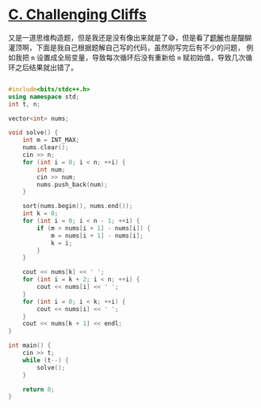 # [C. Challenging Cliffs](https://codeforces.com/problemset/problem/1537/C)

又是一道思维构造题，但是我还是没有像出来就是了😅，但是看了[题解](https://www.luogu.com.cn/article/ykk8cxjn)也是醍醐灌顶啊，下面是我自己根据题解自己写的代码，虽然刚写完后有不少的问题，
例如我把 `m` 设置成全局变量，导致每次循环后没有重新给 `m` 赋初始值，导致几次循环之后结果就出错了。

```cpp

#include<bits/stdc++.h>
using namespace std;
int t, n;

vector<int> nums;

void solve() {
    int m = INT_MAX;
    nums.clear();
    cin >> n;
    for (int i = 0; i < n; ++i) {
        int num;
        cin >> num;
        nums.push_back(num);
    }

    sort(nums.begin(), nums.end());
    int k = 0;
    for (int i = 0; i < n - 1; ++i) {
        if (m > nums[i + 1] - nums[i]) {
            m = nums[i + 1] - nums[i];
            k = i;
        }
    }

    cout << nums[k] << ' ';
    for (int i = k + 2; i < n; ++i) {
        cout << nums[i] << ' ';
    }
    for (int i = 0; i < k; ++i) {
        cout << nums[i] << ' ';
    }
    cout << nums[k + 1] << endl;
}

int main() {
    cin >> t;
    while (t--) {
        solve();
    }

    return 0;
}
```
